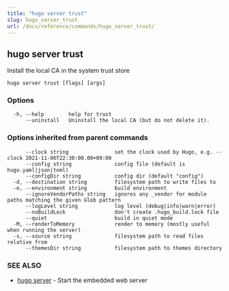 ```yaml
---
title: "hugo server trust"
slug: hugo_server_trust
url: /docs/reference/commands/hugo_server_trust/
---
```

## hugo server trust

Install the local CA in the system trust store

```
hugo server trust [flags] [args]
```

### Options

```
  -h, --help        help for trust
      --uninstall   Uninstall the local CA (but do not delete it).
```

### Options inherited from parent commands

```
      --clock string               set the clock used by Hugo, e.g. --clock 2021-11-06T22:30:00.00+09:00
      --config string              config file (default is hugo.yaml|json|toml)
      --configDir string           config dir (default "config")
  -d, --destination string         filesystem path to write files to
  -e, --environment string         build environment
      --ignoreVendorPaths string   ignores any _vendor for module paths matching the given Glob pattern
      --logLevel string            log level (debug|info|warn|error)
      --noBuildLock                don't create .hugo_build.lock file
      --quiet                      build in quiet mode
  -M, --renderToMemory             render to memory (mostly useful when running the server)
  -s, --source string              filesystem path to read files relative from
      --themesDir string           filesystem path to themes directory
```

### SEE ALSO

* [hugo server](/docs/reference/commands/hugo_server/)	 - Start the embedded web server

